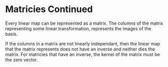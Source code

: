 # Matricies Continued

Every linear map can be represented as a matrix. The columns of the matrix representing some linear transformation, represents the images of the basis.

If the columns in a matrix are not linearly independant, then the linear map that the matrix represents does not have an inverse and neither dies the matrix. For matricies that have an inverse, the kernel of the matrix must be the zero vector.

